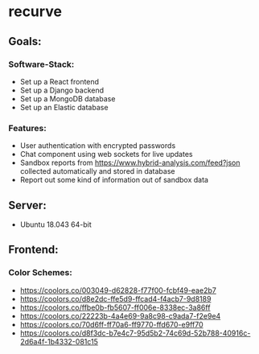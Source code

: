 # recurve

## Goals:

### Software-Stack:
- Set up a React frontend
- Set up a Django backend
- Set up a MongoDB database
- Set up an Elastic database

### Features:
- User authentication with encrypted passwords
- Chat component using web sockets for live updates
- Sandbox reports from https://www.hybrid-analysis.com/feed?json collected automatically and stored in database
- Report out some kind of information out of sandbox data

## Server:
- Ubuntu 18.043 64-bit

## Frontend:

### Color Schemes:

- https://coolors.co/003049-d62828-f77f00-fcbf49-eae2b7
- https://coolors.co/d8e2dc-ffe5d9-ffcad4-f4acb7-9d8189
- https://coolors.co/ffbe0b-fb5607-ff006e-8338ec-3a86ff
- https://coolors.co/22223b-4a4e69-9a8c98-c9ada7-f2e9e4
- https://coolors.co/70d6ff-ff70a6-ff9770-ffd670-e9ff70
- https://coolors.co/d8f3dc-b7e4c7-95d5b2-74c69d-52b788-40916c-2d6a4f-1b4332-081c15
